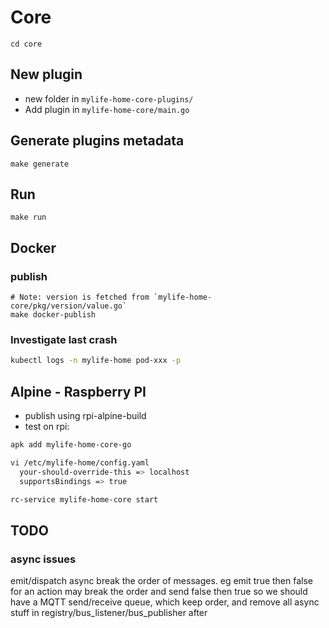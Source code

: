 # Core

```shell
cd core
```

## New plugin

- new folder in `mylife-home-core-plugins/`
- Add plugin in `mylife-home-core/main.go`

## Generate plugins metadata

```shell
make generate
```

## Run

```shell
make run
```

## Docker

### publish

```shell
# Note: version is fetched from `mylife-home-core/pkg/version/value.go`
make docker-publish
```

### Investigate last crash

```bash
kubectl logs -n mylife-home pod-xxx -p
```

## Alpine - Raspberry PI

- publish using rpi-alpine-build
- test on rpi:

```bash
apk add mylife-home-core-go

vi /etc/mylife-home/config.yaml
  your-should-override-this => localhost
  supportsBindings => true

rc-service mylife-home-core start
```

## TODO

### async issues

emit/dispatch async break the order of messages. eg emit true then false for an action may break the order and send false then true
so we should have a MQTT send/receive queue, which keep order, and remove all async stuff in registry/bus_listener/bus_publisher after